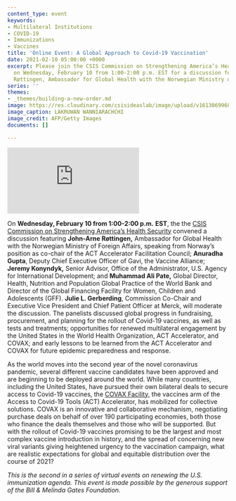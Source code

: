 ```yaml
---
content_type: event
keywords:
- Multilateral Institutions
- COVID-19
- Immunizations
- Vaccines
title: 'Online Event: A Global Approach to Covid-19 Vaccination'
date: 2021-02-10 05:00:00 +0000
excerpt: Please join the CSIS Commission on Strengthening America’s Health Security
  on Wednesday, February 10 from 1:00-2:00 p.m. EST for a discussion featuring John-Arne
  Røttingen, Ambassador for Global Health with the Norwegian Ministry of Foreign Affairs.
series: ''
themes:
- _themes/building-a-new-order.md
image: https://res.cloudinary.com/csisideaslab/image/upload/v1613069968/health-commission/GettyImages-1230847804_qkosvk.jpg
image_caption: LAKRUWAN WANNIARACHCHI
image_credit: AFP/Getty Images
documents: []

---
```

<div class="video-wrapper post-feature-video"> <iframe allow="autoplay; encrypted-media" allowfullscreen="" frameborder="0" title="" src="https://www.youtube.com/embed/crUnUtp6ML8"></iframe></div>

On **Wednesday, February 10 from 1:00-2:00 p.m.** **EST**, the the [CSIS Commission on Strengthening America’s Health Security](https://healthsecurity.csis.org/) convened a discussion featuring **John-Arne Røttingen,** Ambassador for Global Health with the Norwegian Ministry of Foreign Affairs, speaking from Norway’s position as co-chair of the ACT Accelerator Facilitation Council; **Anuradha Gupta**, Deputy Chief Executive Officer of Gavi, the Vaccine Alliance; **Jeremy Konyndyk,** Senior Advisor, Office of the Administrator, U.S. Agency for International Development; and **Muhammad Ali Pate,** Global Director, Health, Nutrition and Population Global Practice of the World Bank and Director of the Global Financing Facility for Women, Children and Adolescents (GFF). **Julie L. Gerberding**, Commission Co-Chair and Executive Vice President and Chief Patient Officer at Merck, will moderate the discussion. The panelists discussed global progress in fundraising, procurement, and planning for the rollout of Covid-19 vaccines, as well as tests and treatments; opportunities for renewed multilateral engagement by the United States in the World Health Organization, ACT Accelerator, and COVAX; and early lessons to be learned from the ACT Accelerator and COVAX for future epidemic preparedness and response.

As the world moves into the second year of the novel coronavirus pandemic, several different vaccine candidates have been approved and are beginning to be deployed around the world. While many countries, including the United States, have pursued their own bilateral deals to secure access to Covid-19 vaccines, the [COVAX Facility](https://www.gavi.org/covax-facility), the vaccines arm of the Access to Covid-19 Tools (ACT) Accelerator, has mobilized for collective solutions. COVAX is an innovative and collaborative mechanism, negotiating purchase deals on behalf of over 190 participating economies, both those who finance the deals themselves and those who will be supported. But with the rollout of Covid-19 vaccines promising to be the largest and most complex vaccine introduction in history, and the spread of concerning new viral variants giving heightened urgency to the vaccination campaign, what are realistic expectations for global and equitable distribution over the course of 2021?

_This is the second in a series of virtual events on renewing the U.S. immunization agenda. This event is made possible by the generous support of the Bill & Melinda Gates Foundation._
